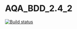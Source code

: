 # AQA_BDD_2.4_2
[![Build status](https://ci.appveyor.com/api/projects/status/29ep9l6yrcmq67g9/branch/master?svg=true)](https://ci.appveyor.com/project/SergeiVlasov1/aqa-bdd-2-4-2/branch/master)
